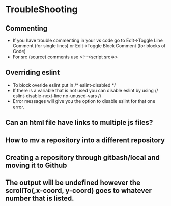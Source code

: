 # TroubleShooting
## Commenting
- If you have trouble commenting in your vs code go to Edit->Toggle Line Comment (for single lines) or Edit->Toggle Block Comment (for blocks of Code)
- For src (source) comments use <!--<script src=>>

## Overriding eslint
- To block overide eslint put in /* eslint-disabled */
- If there is a variable that is not used you can disable eslint by using // eslint-disable-next-line no-unused-vars // 
- Error messages will give you the option to disable eslint for that one error. 

## Can an html file have links to multiple js files? 

## How to mv a repository into a different repository
## Creating a repository through gitbash/local and moving it to Github
## The output will be undefined however the scrollTo(,x-coord, y-coord) goes to whatever number that is listed. 